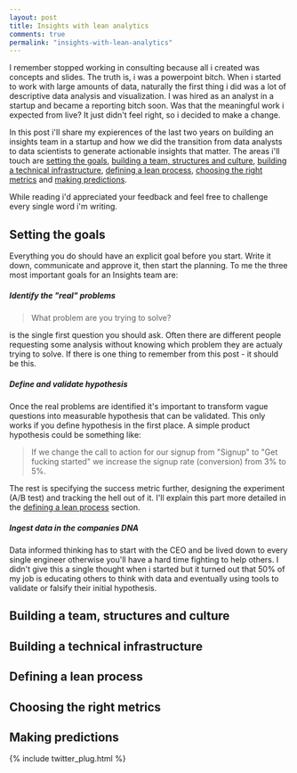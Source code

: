 ```yaml
---
layout: post
title: Insights with lean analytics
comments: true
permalink: "insights-with-lean-analytics"
---
```


I remember stopped working in consulting because all i created was concepts and slides. The truth is, i was a powerpoint bitch.
When i started to work with large amounts of data, naturally the first thing i did was a lot of descriptive data analysis and visualization. I was hired as an analyst in a startup and became a reporting bitch soon. Was that the meaningful work i expected from live? It just didn't feel right, so i decided to make a change.

In this post i'll share my expierences of the last two years on building an insights team in a startup and how we did the transition from data analysts to data scientists to generate actionable insights that matter. The areas i'll touch are [setting the goals](#setting-the-goals), [building a team, structures and culture](#building-a-team-structures-and-culture), [building a technical infrastructure](#building-a-technical-infrastructure), [defining a lean process](#defining-a-lean-process), [choosing the right metrics](#choosing-the-right-metrics) and [making predictions](#making-predictions).

While reading i'd appreciated your feedback and feel free to challenge every single word i'm writing.

## Setting the goals

Everything you do should have an explicit goal before you start. Write it down, communicate and approve it, then start the planning. To me the three most important goals for an Insights team are:

##### Identify the "real" problems

> What problem are you trying to solve?

is the single first question you should ask. Often there are different people requesting some analysis without knowing which problem they are actualy trying to solve. If there is one thing to remember from this post - it should be this.

##### Define and validate hypothesis

Once the real problems are identified it's important to transform vague questions into measurable hypothesis that can be validated. This only works if you define hypothesis in the first place. A simple product hypothesis could be something like:

> If we change the call to action for our signup from "Signup" to "Get fucking started" we increase the signup rate (conversion) from 3% to 5%.

The rest is specifying the success metric further, designing the experiment (A/B test) and tracking the hell out of it. I'll explain this part more detailed in the [defining a lean process](#defining-a-lean-process) section.

##### Ingest data in the companies DNA

Data informed thinking has to start with the CEO and be lived down to every single engineer otherwise you'll have a hard time fighting to help others. I didn't give this a single thought when i started but it turned out that 50% of my job is educating others to think with data and eventually using tools to validate or falsify their initial hypothesis.

## Building a team, structures and culture

## Building a technical infrastructure

## Defining a lean process

## Choosing the right metrics

## Making predictions

{% include twitter_plug.html %}
